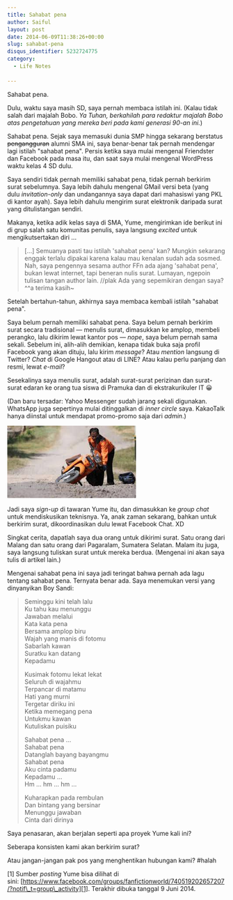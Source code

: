 ```yaml
---
title: Sahabat pena
author: Saiful
layout: post
date: 2014-06-09T11:38:26+00:00
slug: sahabat-pena
disqus_identifier: 5232724775
category:
  - Life Notes

---
```

Sahabat pena.

Dulu, waktu saya masih SD, saya pernah membaca istilah ini. (Kalau tidak salah dari majalah Bobo. _Ya Tuhan, berkahilah para redaktur majalah Bobo atas pengetahuan yang mereka beri pada kami generasi 90-an ini._)

Sahabat pena. Sejak saya memasuki dunia SMP hingga sekarang berstatus <del>pengangguran</del> alumni SMA ini, saya benar-benar tak pernah mendengar lagi istilah "sahabat pena". Persis ketika saya mulai mengenal Friendster dan Facebook pada masa itu, dan saat saya mulai mengenal WordPress waktu kelas 4 SD dulu.

Saya sendiri tidak pernah memiliki sahabat pena, tidak pernah berkirim surat sebelumnya. Saya lebih dahulu mengenal GMail versi beta (yang dulu _invitation-only_ dan undangannya saya dapat dari mahasiswi yang PKL di kantor ayah). Saya lebih dahulu mengirim surat elektronik daripada surat yang ditulistangan sendiri.

Makanya, ketika adik kelas saya di SMA, Yume, mengirimkan ide berikut ini di grup salah satu komunitas penulis, saya langsung _excited_ untuk mengikutsertakan diri ...

<!--more-->

> [...] Semuanya pasti tau istilah 'sahabat pena' kan? Mungkin sekarang enggak terlalu dipakai karena kalau mau kenalan sudah ada sosmed. Nah, saya pengennya sesama author FFn ada ajang 'sahabat pena', bukan lewat internet, tapi beneran nulis surat. Lumayan, ngepoin tulisan tangan author lain. //plak Ada yang sepemikiran dengan saya? ^^a terima kasih~

Setelah bertahun-tahun, akhirnya saya membaca kembali istilah "sahabat pena".

Saya belum pernah memiliki sahabat pena. Saya belum pernah berkirim surat secara tradisional — menulis surat, dimasukkan ke amplop, membeli perangko, lalu dikirim lewat kantor pos — _nope_, saya belum pernah sama sekali. Sebelum ini, alih-alih demikian, kenapa tidak buka saja profil Facebook yang akan dituju, lalu kirim _message_? Atau _mention_ langsung di Twitter? _Chat_ di Google Hangout atau di LINE? Atau kalau perlu panjang dan resmi, lewat _e-mail_?

Sesekalinya saya menulis surat, adalah surat-surat perizinan dan surat-surat edaran ke orang tua siswa di Pramuka dan di ekstrakurikuler IT 😀

(Dan baru tersadar: Yahoo Messenger sudah jarang sekali digunakan. WhatsApp juga sepertinya mulai ditinggalkan di _inner circle_ saya. KakaoTalk hanya diinstal untuk mendapat promo-promo saja dari _admin_.)

!["Sebentar, anak-anak ... bapak jatuh ..." Foto ini menyebar viral sekali ketika pengumuman kelulusan. :))](pak-pos-jatuh.jpg)

Jadi saya _sign-up_ di tawaran Yume itu, dan dimasukkan ke _group chat_ untuk mendiskusikan teknisnya. Ya, anak zaman sekarang, bahkan untuk berkirim surat, dikoordinasikan dulu lewat Facebook Chat. XD

Singkat cerita, dapatlah saya dua orang untuk dikirimi surat. Satu orang dari Malang dan satu orang dari Pagaralam, Sumatera Selatan. Malam itu juga, saya langsung tuliskan surat untuk mereka berdua. (Mengenai ini akan saya tulis di artikel lain.)

Mengenai sahabat pena ini saya jadi teringat bahwa pernah ada lagu tentang sahabat pena. Ternyata benar ada. Saya menemukan versi yang dinyanyikan Boy Sandi:

> Seminggu kini telah lalu<br>
> Ku tahu kau menunggu<br>
> Jawaban melalui<br>
> Kata kata pena<br>
> Bersama amplop biru<br>
> Wajah yang manis di fotomu<br>
> Sabarlah kawan<br>
> Suratku kan datang<br>
> Kepadamu
>
> Kusimak fotomu lekat lekat<br>
> Seluruh di wajahmu<br>
> Terpancar di matamu<br>
> Hati yang murni<br>
> Tergetar diriku ini<br>
> Ketika memegang pena<br>
> Untukmu kawan<br>
> Kutuliskan puisiku
>
> Sahabat pena ...<br>
> Sahabat pena<br>
> Datanglah bayang bayangmu<br>
> Sahabat pena<br>
> Aku cinta padamu<br>
> Kepadamu ...<br>
> Hm ... hm ... hm ...
>
> Kuharapkan pada rembulan<br>
> Dan bintang yang bersinar<br>
> Menunggu jawaban<br>
> Cinta dari dirinya

Saya penasaran, akan berjalan seperti apa proyek Yume kali ini?

Seberapa konsisten kami akan berkirim surat?

Atau jangan-jangan pak pos yang menghentikan hubungan kami? #halah

\[1\] Sumber _posting_ Yume bisa dilihat di sini: [https://www.facebook.com/groups/fanfictionworld/740519202657207/?notif\_t=group\_activity][1]. Terakhir dibuka tanggal 9 Juni 2014.

 [1]: https://www.facebook.com/groups/fanfictionworld/740519202657207/?notif_t=group_activity
